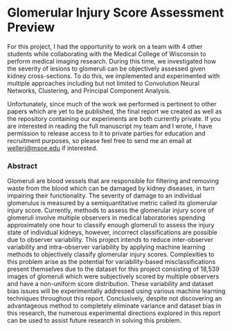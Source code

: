 # Glomerular Injury Score Assessment Preview

For this project, I had the opportunity to work on a team with 4 other students while collaborating with the Medical College of Wisconsin to perform medical imaging research. During this time, we investigated how the severity of lesions to glomeruli can be objectively assessed given kidney cross-sections. To do this, we implemented and experimented with multiple approaches including but not limited to Convolution Neural Networks, Clustering, and Principal Component Analysis.

Unfortunately, since much of the work we performed is pertinent to other papers which are yet to be published, the final report we created as well as the repository containing our experiments are both currently private. If you are interested in reading the full manuscript my team and I wrote, I have permission to release access to it to private parties for education and recruitment purposes, so please feel free to send me an email at wellerj@msoe.edu if interested.

### Abstract
Glomeruli are blood vessels that are responsible for filtering and removing waste from the blood which can be damaged by kidney diseases, in turn impairing their functionality. The severity of damage to an individual glomerulus is measured by a semiquantitative metric called its glomerular injury score. Currently, methods to assess the glomerular injury score of glomeruli involve multiple observers in medical laboratories spending approximately one hour to classify enough glomeruli to assess the injury state of individual kidneys, however, incorrect classifications are possible due to observer variability. This project intends to reduce inter-observer variability and intra-observer variability by applying machine learning methods to objectively classify glomerular injury scores. Complexities to this problem arise as the potential for variability-based misclassifications present themselves due to the dataset for this project consisting of 18,539 images of glomeruli which were subjectively scored by multiple observers and have a non-uniform score distribution. These variability and dataset bias issues will be experimentally addressed using various machine learning techniques throughout this report. Conclusively, despite not discovering an advantageous method to completely eliminate variance and dataset bias in this research, the numerous experimental directions explored in this report can be used to assist future research in solving this problem.
